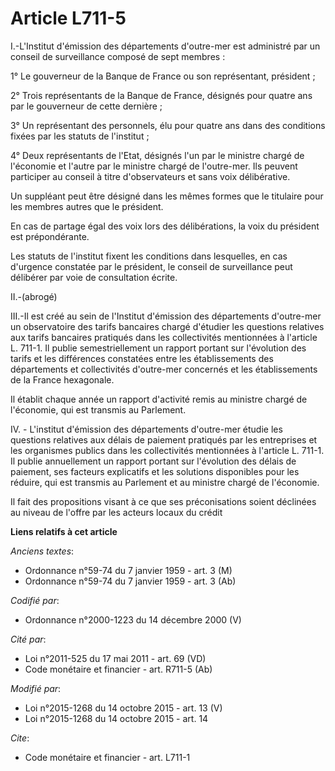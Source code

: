 # Article L711-5

I.-L'Institut d'émission des départements d'outre-mer est administré par un conseil de surveillance composé de sept
membres : 

1° Le gouverneur de la Banque de France ou son représentant, président ; 

2° Trois représentants de la Banque de France, désignés pour quatre ans par le gouverneur de cette dernière ; 

3° Un représentant des personnels, élu pour quatre ans dans des conditions fixées par les statuts de l'institut ; 

4° Deux représentants de l'Etat, désignés l'un par le ministre chargé de l'économie et l'autre par le ministre chargé de
l'outre-mer. Ils peuvent participer au conseil à titre d'observateurs et sans voix délibérative. 

Un suppléant peut être désigné dans les mêmes formes que le titulaire pour les membres autres que le président. 

En cas de partage égal des voix lors des délibérations, la voix du président est prépondérante. 

Les statuts de l'institut fixent les conditions dans lesquelles, en cas d'urgence constatée par le président, le conseil de
surveillance peut délibérer par voie de consultation écrite. 

II.-(abrogé)

III.-Il est créé au sein de l'Institut d'émission des départements d'outre-mer un observatoire des tarifs bancaires chargé
d'étudier les questions relatives aux tarifs bancaires pratiqués dans les collectivités mentionnées à l'article L. 711-1. Il
publie semestriellement un rapport portant sur l'évolution des tarifs et les différences constatées entre les établissements
des départements et collectivités d'outre-mer concernés et les établissements de la France hexagonale. 

Il établit chaque année un rapport d'activité remis au ministre chargé de l'économie, qui est transmis au Parlement.

IV. - L'institut d'émission des départements d'outre-mer étudie les questions relatives aux délais de paiement pratiqués par
les entreprises et les organismes publics dans les collectivités mentionnées à l'article L. 711-1. Il publie annuellement un
rapport portant sur l'évolution des délais de paiement, ses facteurs explicatifs et les solutions disponibles pour les
réduire, qui est transmis au Parlement et au ministre chargé de l'économie.

Il fait des propositions visant à ce que ses préconisations soient déclinées au niveau de l'offre par les acteurs locaux du
crédit

**Liens relatifs à cet article**

_Anciens textes_:

  - Ordonnance n°59-74 du 7 janvier 1959 - art. 3 (M)
  - Ordonnance n°59-74 du 7 janvier 1959 - art. 3 (Ab)

_Codifié par_:

  - Ordonnance n°2000-1223 du 14 décembre 2000 (V)

_Cité par_:

  - Loi n°2011-525 du 17 mai 2011 - art. 69 (VD)
  - Code monétaire et financier - art. R711-5 (Ab)

_Modifié par_:

  - Loi n°2015-1268 du 14 octobre 2015 - art. 13 (V)
  - Loi n°2015-1268 du 14 octobre 2015 - art. 14

_Cite_:

  - Code monétaire et financier - art. L711-1
